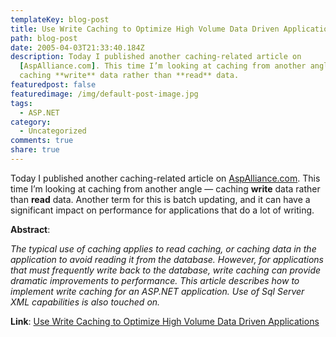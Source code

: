 ```yaml
---
templateKey: blog-post
title: Use Write Caching to Optimize High Volume Data Driven Applications
path: blog-post
date: 2005-04-03T21:33:40.184Z
description: Today I published another caching-related article on
  [AspAlliance.com]. This time I’m looking at caching from another angle —
  caching **write** data rather than **read** data.
featuredpost: false
featuredimage: /img/default-post-image.jpg
tags:
  - ASP.NET
category:
  - Uncategorized
comments: true
share: true
---
```

<!--StartFragment-->

Today I published another caching-related article on [AspAlliance.com](http://aspalliance.com/). This time I’m looking at caching from another angle — caching **write** data rather than **read** data. Another term for this is batch updating, and it can have a significant impact on performance for applications that do a lot of writing.

**Abstract**:

*The typical use of caching applies to read caching, or caching data in the application to avoid reading it from the database. However, for applications that must frequently write back to the database, write caching can provide dramatic improvements to performance. This article describes how to implement write caching for an ASP.NET application. Use of Sql Server XML capabilities is also touched on.*

**Link**: [Use Write Caching to Optimize High Volume Data Driven Applications](http://aspalliance.com/649)

<!--EndFragment-->